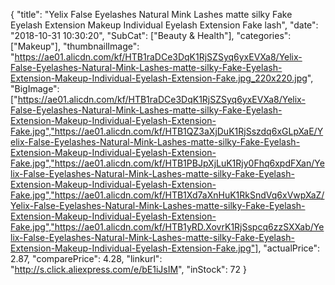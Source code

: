 {
	"title": "Yelix False Eyelashes Natural Mink Lashes matte silky Fake Eyelash Extension Makeup Individual Eyelash Extension Fake lash",
	"date": "2018-10-31 10:30:20",
	"SubCat": ["Beauty & Health"],
	"categories": ["Makeup"],
	"thumbnailImage": "https://ae01.alicdn.com/kf/HTB1raDCe3DqK1RjSZSyq6yxEVXa8/Yelix-False-Eyelashes-Natural-Mink-Lashes-matte-silky-Fake-Eyelash-Extension-Makeup-Individual-Eyelash-Extension-Fake.jpg_220x220.jpg",
	"BigImage": ["https://ae01.alicdn.com/kf/HTB1raDCe3DqK1RjSZSyq6yxEVXa8/Yelix-False-Eyelashes-Natural-Mink-Lashes-matte-silky-Fake-Eyelash-Extension-Makeup-Individual-Eyelash-Extension-Fake.jpg","https://ae01.alicdn.com/kf/HTB1QZ3aXjDuK1RjSszdq6xGLpXaE/Yelix-False-Eyelashes-Natural-Mink-Lashes-matte-silky-Fake-Eyelash-Extension-Makeup-Individual-Eyelash-Extension-Fake.jpg","https://ae01.alicdn.com/kf/HTB1PBJpXjLuK1Rjy0Fhq6xpdFXan/Yelix-False-Eyelashes-Natural-Mink-Lashes-matte-silky-Fake-Eyelash-Extension-Makeup-Individual-Eyelash-Extension-Fake.jpg","https://ae01.alicdn.com/kf/HTB1Xd7aXnHuK1RkSndVq6xVwpXaZ/Yelix-False-Eyelashes-Natural-Mink-Lashes-matte-silky-Fake-Eyelash-Extension-Makeup-Individual-Eyelash-Extension-Fake.jpg","https://ae01.alicdn.com/kf/HTB1yRD.XovrK1RjSspcq6zzSXXab/Yelix-False-Eyelashes-Natural-Mink-Lashes-matte-silky-Fake-Eyelash-Extension-Makeup-Individual-Eyelash-Extension-Fake.jpg"],
	"actualPrice": 2.87,
	"comparePrice": 4.28,
	"linkurl": "http://s.click.aliexpress.com/e/bE1iJsIM",
	"inStock": 72
}
